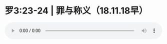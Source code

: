 # 罗3:23-24 | 罪与称义（18.11.18早）

<audio style="width: 100%;" preload="false" controls controlslist="nodownload"><source src="//file.simai.life/audio/mp3/old/26808.mp3" type="audio/mpeg">Your browser does not support the audio element.</audio>


